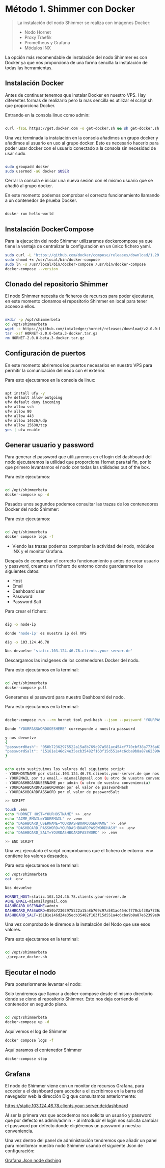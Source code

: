 # Método 1. Shimmer con Docker
> La instalación del nodo Shimmer se realiza con imágenes Docker:
> - Nodo Hornet
> - Proxy Traefik
> - Prometheus y Grafana
> - Módulos INX

La opción más recomendable de instalación del nodo Shimmer es con Docker ya que nos proporciona de una forma sencilla la instalación de todas las herramientas.

## Instalación Docker

Antes de continuar tenemos que instalar Docker en nuestro VPS. Hay diferentes formas de realizarlo pero la mas sencilla es utilizar el script sh que proporciona Docker.

Entrando en la consola linux como admin:

```sh

curl -fsSL https://get.docker.com -o get-docker.sh && sh get-docker.sh

```

Una vez terminada la instalación en la consola añadimos un grupo docker y añadimos al usuario en uso al grupo docker.
Esto es necesario hacerlo para poder usar docker con el usuario conectado a la consola sin necesidad de usar sudo.

```sh

sudo groupadd docker
sudo usermod -aG docker $USER

```

Cerrar la consola e iniciar una nueva sesión con el mismo usuario que se añadió al grupo docker.

En este momento podemos comprobar el correcto funcionamiento llamando a un contenedor de prueba Docker.

```sh

docker run hello-world

```

## Instalación DockerCompose

Para la ejecución del nodo Shimmer utilizaremos dockercompose ya que tiene la ventaja de centralizar la configuración en un único fichero yaml.

```sh
sudo curl -L "https://github.com/docker/compose/releases/download/1.29.2/docker-compose-$(uname -s)-$(uname -m)" -o /usr/local/bin/docker-compose
sudo chmod +x /usr/local/bin/docker-compose
sudo ln -s /usr/local/bin/docker-compose /usr/bin/docker-compose
docker-compose --version
```

## Clonado del repositorio Shimmer

El nodo Shimmer necesita de ficheros de recursos para poder ejecutarse, en este momento clonamos el repositorio Shimmer en local para tener acceso a ellos.

```sh

mkdir -p /opt/shimmerbeta
cd /opt/shimmerbeta
wget -c https://github.com/iotaledger/hornet/releases/download/v2.0.0-beta.3/HORNET-2.0.0-beta.3-docker.tar.gz
tar -xzf HORNET-2.0.0-beta.3-docker.tar.gz
rm HORNET-2.0.0-beta.3-docker.tar.gz

```

## Configuración de puertos

En este momento abriremos los puertos necesarios en nuestro VPS para permitir la comunicación del nodo con el exterior.

Para esto ejecutamos en la consola de linux:

```sh

apt install ufw -y
ufw default allow outgoing
ufw default deny incoming
ufw allow ssh
ufw allow 80
ufw allow 443
ufw allow 14626/udp
ufw allow 15600/tcp
yes | ufw enable

```

## Generar usuario y password

Para generar el password que utilizaremos en el login del dashboard del nodo ejecutaremos la utilidad que proporciona Hornet para tal fin, por lo que primero levantamos el nodo con todas las utilidades out of the box.

Para este ejecutamos:

```sh

cd /opt/shimmerbeta
docker-compose up -d

```

Pasados unos segundos podemos consultar las trazas de los contenedores Docker del nodo Shimmer:

Para esto ejecutamos:

```sh

cd /opt/shimmerbeta
docker compose logs -f

```

- Viendo las trazas podemos comprobar la actividad del nodo, módulos INX y el monitor Grafana.

Después de comprobar el correcto funcionamiento y antes de crear usuario y password, creamos un fichero de entorno donde guardaremos los siguientes datos:
- Host
- Email
- Dashboard user
- Password
- Password Salt

Para crear el fichero:

```sh

dig -x node-ip

donde 'node-ip' es nuestra ip del VPS

dig -x 103.124.46.78

Nos devuelve 'static.103.124.46.78.clients.your-server.de'

```

Descargamos las imágenes de los contenedores Docker del nodo.

Para esto ejecutamos en la terminal:

```sh 

cd /opt/shimmerbeta
docker-compose pull

```

Generamos el password para nuestro Dashboard del nodo.

Para esto ejecutamos en la terminal:

```sh

docker-compose run --rm hornet tool pwd-hash --json --password "YOURPASSWORDGOESHERE" | sed -e 's/\r//g'

Donde 'YOURPASSWORDGOESHERE' corresponde a nuestra password

y nos devuelve 
{
"passwordHash": "050b72362975522a15a8b769c97a581ac454cf770cbf38a7736a632ebdce4f96",
"passwordSalt": "15181e146d24e35ecb35482f163f15d551a4c6cba9b8a87e62399e9df9390208"
}
```

```sh

echo esto sustituimos los valores del siguiente script:
- YOURHOSTNAME por static.103.124.46.78.clients.your-server.de que nos devolvió el comando DIG
- YOUREMAIL por tu email.- miemail@gmail.com (u otro de vuestra conveniencia)
- YOURDASHBOARDUSERNAME por admin (u otro de vuestra conveniencia)
- YOURDASHBOARDPASSWORDHASH por el valor de passwordHash
- YOURDASHBOARDPASSWORD por el valor de passwordSalt

>> SCRIPT

touch .env
echo "HORNET_HOST=YOURHOSTNAME" >> .env
echo "ACME_EMAIL=YOUREMAIL" >> .env
echo "DASHBOARD_USERNAME=YOURDASHBOARDUSERNAME" >> .env
echo "DASHBOARD_PASSWORD=YOURDASHBOARDPASSWORDHASH" >> .env
echo "DASHBOARD_SALT=YOURDASHBOARDPASSWORD" >> .env

>> END SCRIPT

```

Una vez ejecutado el script comprobamos que el fichero de entorno .env contiene los valores deseados.

Para esto ejecutamos en la terminal:

```sh
cd /opt/shimmerbeta
cat .env

Nos devuelve

HORNET_HOST=static.103.124.46.78.clients.your-server.de
ACME_EMAIL=miemail@gmail.com
DASHBOARD_USERNAME=admin
DASHBOARD_PASSWORD=050b72362975522a15a8b769c97a581ac454cf770cbf38a7736a632ebdce4f96
DASHBOARD_SALT=15181e146d24e35ecb35482f163f15d551a4c6cba9b8a87e62399e9df9390208

```

Una vez comprobado le diremos a la instalación del Nodo que use esos valores.

Para esto ejecutamos en la terminal:

```sh

cd /opt/shimmerbeta
./prepare_docker.sh

```

## Ejecutar el nodo

Para posteriormente levantar el nodo:

Solo tendremos que llamar a docker-compose desde el mismo directorio donde se clono el repositorio Shimmer.
Esto nos deja corriendo el contenedor en segundo plano.

```sh

cd /opt/shimmerbeta
docker-compose up -d

```

Aquí vemos el log de Shimmer 

```sh
docker compose logs -f 
```

Aquí paramos el contenedor Shimmer

```sh
docker-compose stop
```

## Grafana

El nodo de Shimmer viene con un monitor de recursos Grafana, para acceder a el dashboard para acceder a el escribimos en la barra del navegador web la dirección Dig
que consultamos anteriormente:

https://static.103.124.46.78.clients.your-server.de/dashboard

Al ser la primera vez que accedemos nos solicita un usuario y password que por defecto es admin/admin .- al introducir el login nos solicita cambiar el password por defecto donde eligiéremos un password a nuestra conveniencia.

Una vez dentro del panel de administración tendremos que añadir un panel para monitorear nuestro nodo Shimmer usando el siguiente Json de configuración:

[Grafana Json node dashing](https://github.com/Dr-Electron/hornet/blob/feat/grafana-dashboard/docker-example/assets/grafana/dashboards/node_dashboard.json)
